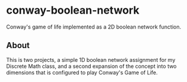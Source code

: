 conway-boolean-network
======================

Conway's game of life implemented as a 2D boolean network function.

About
-----

This is two projects, a simple 1D boolean network assignment for my Discrete
Math class, and a second expansion of the concept into two dimensions that is
configured to play Conway's Game of Life.

